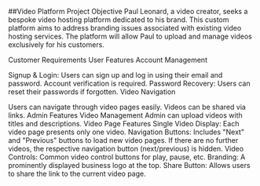 ##Video Platform
Project Objective
Paul Leonard, a video creator, seeks a bespoke video hosting platform dedicated to his brand. This custom platform aims to address branding issues associated with existing video hosting services. The platform will allow Paul to upload and manage videos exclusively for his customers.

Customer Requirements
User Features
Account Management

Signup & Login: Users can sign up and log in using their email and password. Account verification is required.
Password Recovery: Users can reset their passwords if forgotten.
Video Navigation

Users can navigate through video pages easily.
Videos can be shared via links.
Admin Features
Video Management
Admin can upload videos with titles and descriptions.
Video Page Features
Single Video Display: Each video page presents only one video.
Navigation Buttons:
Includes "Next" and "Previous" buttons to load new video pages.
If there are no further videos, the respective navigation button (next/previous) is hidden.
Video Controls: Common video control buttons for play, pause, etc.
Branding: A prominently displayed business logo at the top.
Share Button: Allows users to share the link to the current video page.
